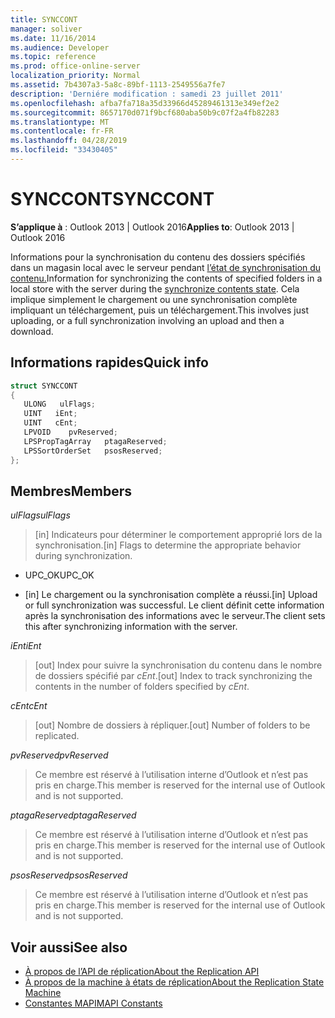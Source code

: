 ```yaml
---
title: SYNCCONT
manager: soliver
ms.date: 11/16/2014
ms.audience: Developer
ms.topic: reference
ms.prod: office-online-server
localization_priority: Normal
ms.assetid: 7b4307a3-5a8c-89bf-1113-2549556a7fe7
description: 'Derniére modification : samedi 23 juillet 2011'
ms.openlocfilehash: afba7fa718a35d33966d45289461313e349ef2e2
ms.sourcegitcommit: 8657170d071f9bcf680aba50b9c07f2a4fb82283
ms.translationtype: MT
ms.contentlocale: fr-FR
ms.lasthandoff: 04/28/2019
ms.locfileid: "33430405"
---
```

# <a name="synccont"></a><span data-ttu-id="4bfca-103">SYNCCONT</span><span class="sxs-lookup"><span data-stu-id="4bfca-103">SYNCCONT</span></span>

<span data-ttu-id="4bfca-104">**S’applique à** : Outlook 2013 | Outlook 2016</span><span class="sxs-lookup"><span data-stu-id="4bfca-104">**Applies to**: Outlook 2013 | Outlook 2016</span></span> 
  
<span data-ttu-id="4bfca-105">Informations pour la synchronisation du contenu des dossiers spécifiés dans un magasin local avec le serveur pendant [l’état de synchronisation du contenu.](synchronize-contents-state.md)</span><span class="sxs-lookup"><span data-stu-id="4bfca-105">Information for synchronizing the contents of specified folders in a local store with the server during the [synchronize contents state](synchronize-contents-state.md).</span></span> <span data-ttu-id="4bfca-106">Cela implique simplement le chargement ou une synchronisation complète impliquant un téléchargement, puis un téléchargement.</span><span class="sxs-lookup"><span data-stu-id="4bfca-106">This involves just uploading, or a full synchronization involving an upload and then a download.</span></span>
  
## <a name="quick-info"></a><span data-ttu-id="4bfca-107">Informations rapides</span><span class="sxs-lookup"><span data-stu-id="4bfca-107">Quick info</span></span>

```cpp
struct SYNCCONT 
{ 
   ULONG   ulFlags; 
   UINT   iEnt; 
   UINT   cEnt; 
   LPVOID    pvReserved; 
   LPSPropTagArray   ptagaReserved; 
   LPSSortOrderSet   psosReserved; 
};
```

## <a name="members"></a><span data-ttu-id="4bfca-108">Membres</span><span class="sxs-lookup"><span data-stu-id="4bfca-108">Members</span></span>

<span data-ttu-id="4bfca-109">_ulFlags_</span><span class="sxs-lookup"><span data-stu-id="4bfca-109">_ulFlags_</span></span>
  
> <span data-ttu-id="4bfca-110">[in] Indicateurs pour déterminer le comportement approprié lors de la synchronisation.</span><span class="sxs-lookup"><span data-stu-id="4bfca-110">[in] Flags to determine the appropriate behavior during synchronization.</span></span>
    
  - <span data-ttu-id="4bfca-111">UPC_OK</span><span class="sxs-lookup"><span data-stu-id="4bfca-111">UPC_OK</span></span>
    
  - <span data-ttu-id="4bfca-112">[in] Le chargement ou la synchronisation complète a réussi.</span><span class="sxs-lookup"><span data-stu-id="4bfca-112">[in] Upload or full synchronization was successful.</span></span> <span data-ttu-id="4bfca-113">Le client définit cette information après la synchronisation des informations avec le serveur.</span><span class="sxs-lookup"><span data-stu-id="4bfca-113">The client sets this after synchronizing information with the server.</span></span>
    
<span data-ttu-id="4bfca-114">_iEnt_</span><span class="sxs-lookup"><span data-stu-id="4bfca-114">_iEnt_</span></span>
  
> <span data-ttu-id="4bfca-115">[out] Index pour suivre la synchronisation du contenu dans le nombre de dossiers spécifié par  _cEnt_.</span><span class="sxs-lookup"><span data-stu-id="4bfca-115">[out] Index to track synchronizing the contents in the number of folders specified by  _cEnt_.</span></span>
    
<span data-ttu-id="4bfca-116">_cEnt_</span><span class="sxs-lookup"><span data-stu-id="4bfca-116">_cEnt_</span></span>
  
> <span data-ttu-id="4bfca-117">[out] Nombre de dossiers à répliquer.</span><span class="sxs-lookup"><span data-stu-id="4bfca-117">[out] Number of folders to be replicated.</span></span>
    
<span data-ttu-id="4bfca-118">_pvReserved_</span><span class="sxs-lookup"><span data-stu-id="4bfca-118">_pvReserved_</span></span>
  
> <span data-ttu-id="4bfca-119">Ce membre est réservé à l’utilisation interne d’Outlook et n’est pas pris en charge.</span><span class="sxs-lookup"><span data-stu-id="4bfca-119">This member is reserved for the internal use of Outlook and is not supported.</span></span> 
    
<span data-ttu-id="4bfca-120">_ptagaReserved_</span><span class="sxs-lookup"><span data-stu-id="4bfca-120">_ptagaReserved_</span></span>
  
> <span data-ttu-id="4bfca-121">Ce membre est réservé à l’utilisation interne d’Outlook et n’est pas pris en charge.</span><span class="sxs-lookup"><span data-stu-id="4bfca-121">This member is reserved for the internal use of Outlook and is not supported.</span></span> 
    
<span data-ttu-id="4bfca-122">_psosReserved_</span><span class="sxs-lookup"><span data-stu-id="4bfca-122">_psosReserved_</span></span>
  
> <span data-ttu-id="4bfca-123">Ce membre est réservé à l’utilisation interne d’Outlook et n’est pas pris en charge.</span><span class="sxs-lookup"><span data-stu-id="4bfca-123">This member is reserved for the internal use of Outlook and is not supported.</span></span> 
    
## <a name="see-also"></a><span data-ttu-id="4bfca-124">Voir aussi</span><span class="sxs-lookup"><span data-stu-id="4bfca-124">See also</span></span>

- [<span data-ttu-id="4bfca-125">À propos de l’API de réplication</span><span class="sxs-lookup"><span data-stu-id="4bfca-125">About the Replication API</span></span>](about-the-replication-api.md)
- [<span data-ttu-id="4bfca-126">À propos de la machine à états de réplication</span><span class="sxs-lookup"><span data-stu-id="4bfca-126">About the Replication State Machine</span></span>](about-the-replication-state-machine.md)
- [<span data-ttu-id="4bfca-127">Constantes MAPI</span><span class="sxs-lookup"><span data-stu-id="4bfca-127">MAPI Constants</span></span>](mapi-constants.md)

